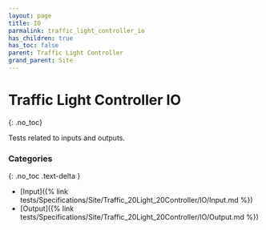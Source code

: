 ```yaml
---
layout: page
title: IO
parmalink: traffic_light_controller_io
has_children: true
has_toc: false
parent: Traffic Light Controller
grand_parent: Site
---
```


# Traffic Light Controller IO
{: .no_toc}

Tests related to inputs and outputs.

### Categories
{: .no_toc .text-delta }
- [Input]({% link tests/Specifications/Site/Traffic_20Light_20Controller/IO/Input.md %})
- [Output]({% link tests/Specifications/Site/Traffic_20Light_20Controller/IO/Output.md %})

